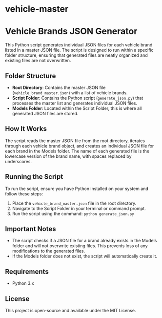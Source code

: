 # vehicle-master
 
# Vehicle Brands JSON Generator

This Python script generates individual JSON files for each vehicle brand listed in a master JSON file. The script is designed to run within a specific folder structure, ensuring that generated files are neatly organized and existing files are not overwritten.

## Folder Structure

- **Root Directory**: Contains the master JSON file (`vehicle_brand_master.json`) with a list of vehicle brands.
- **Script Folder**: Contains the Python script (`generate_json.py`) that processes the master list and generates individual JSON files.
- **Models Folder**: Located within the Script Folder, this is where all generated JSON files are stored.

## How It Works

The script reads the master JSON file from the root directory, iterates through each vehicle brand object, and creates an individual JSON file for each brand in the Models folder. The name of each generated file is the lowercase version of the brand name, with spaces replaced by underscores.

## Running the Script

To run the script, ensure you have Python installed on your system and follow these steps:

1. Place the `vehicle_brand_master.json` file in the root directory.
2. Navigate to the Script Folder in your terminal or command prompt.
3. Run the script using the command: `python generate_json.py`

## Important Notes

- The script checks if a JSON file for a brand already exists in the Models folder and will not overwrite existing files. This prevents loss of any modifications to the generated files.
- If the Models folder does not exist, the script will automatically create it.

## Requirements

- Python 3.x

## License

This project is open-source and available under the MIT License.
